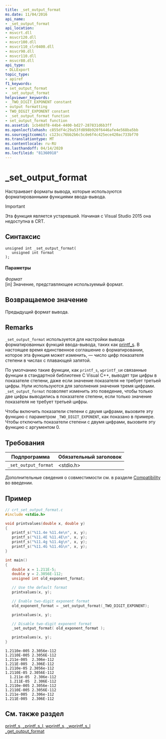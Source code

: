 ```yaml
---
title: _set_output_format
ms.date: 11/04/2016
api_name:
- _set_output_format
api_location:
- msvcrt.dll
- msvcr120.dll
- msvcr100.dll
- msvcr110_clr0400.dll
- msvcr90.dll
- msvcr110.dll
- msvcr80.dll
api_type:
- DLLExport
topic_type:
- apiref
f1_keywords:
- set_output_format
- _set_output_format
helpviewer_keywords:
- _TWO_DIGIT_EXPONENT constant
- output formatting
- TWO_DIGIT_EXPONENT constant
- _set_output_format function
- set_output_format function
ms.assetid: 1cb48df8-44b4-4400-bd27-287831d6b3ff
ms.openlocfilehash: c855df4c29a53fd898b920f6446afe4e568ba5bb
ms.sourcegitcommit: c123cc76bb2b6c5cde6f4c425ece420ac733bf70
ms.translationtype: MT
ms.contentlocale: ru-RU
ms.lasthandoff: 04/14/2020
ms.locfileid: "81360918"
---
```

# <a name="_set_output_format"></a>_set_output_format

Настраивает форматы вывода, которые используются форматированными функциями ввода-вывода.

> [!IMPORTANT]
> Эта функция является устаревшей. Начиная с Visual Studio 2015 она недоступна в CRT.

## <a name="syntax"></a>Синтаксис

```
unsigned int _set_output_format(
   unsigned int format
);
```

#### <a name="parameters"></a>Параметры

*Формат*<br/>
[in] Значение, представляющее используемый формат.

## <a name="return-value"></a>Возвращаемое значение

Предыдущий формат вывода.

## <a name="remarks"></a>Remarks

`_set_output_format` используется для настройки вывода форматированных функций ввода-вывода, таких как [printf_s](../c-runtime-library/reference/printf-s-printf-s-l-wprintf-s-wprintf-s-l.md). В настоящее время единственное соглашение о форматировании, которое эта функция может изменить, — число цифр показателя степени в числах с плавающей запятой.

По умолчанию такие функции, как `printf_s`, `wprintf_s`и связанные функции в стандартной библиотеке C Visual C++, выводят три цифры в показателе степени, даже если значение показателя не требует третьей цифры. Нули используются для заполнения значения тремя цифрами. `_set_output_format` позволяет изменить это поведение, чтобы только две цифры выводились в показателе степени, если только значение показателя не требует третьей цифры.

Чтобы включить показатели степени с двумя цифрами, вызовите эту функцию с параметром `_TWO_DIGIT_EXPONENT`, как показано в примере. Чтобы отключить показатели степени с двумя цифрами, вызовите эту функцию с аргументом 0.

## <a name="requirements"></a>Требования

|Подпрограмма|Обязательный заголовок|
|-------------|---------------------|
|`_set_output_format`|\<stdio.h>|

Дополнительные сведения о совместимости см. в разделе [Compatibility](../c-runtime-library/compatibility.md) во введении.

## <a name="example"></a>Пример

```C
// crt_set_output_format.c
#include <stdio.h>

void printvalues(double x, double y)
{
   printf_s("%11.4e %11.4e\n", x, y);
   printf_s("%11.4E %11.4E\n", x, y);
   printf_s("%11.4g %11.4g\n", x, y);
   printf_s("%11.4G %11.4G\n", x, y);
}

int main()
{
   double x = 1.211E-5;
   double y = 2.3056E-112;
   unsigned int old_exponent_format;

   // Use the default format
   printvalues(x, y);

   // Enable two-digit exponent format
   old_exponent_format = _set_output_format(_TWO_DIGIT_EXPONENT);

   printvalues(x, y);

   // Disable two-digit exponent format
   _set_output_format( old_exponent_format );

   printvalues(x, y);
}
```

```Output
1.2110e-005 2.3056e-112
1.2110E-005 2.3056E-112
1.211e-005  2.306e-112
1.211E-005  2.306E-112
1.2110e-05 2.3056e-112
1.2110E-05 2.3056E-112
  1.211e-05  2.306e-112
  1.211E-05  2.306E-112
1.2110e-005 2.3056e-112
1.2110E-005 2.3056E-112
1.211e-005  2.306e-112
1.211E-005  2.306E-112
```

## <a name="see-also"></a>См. также раздел

[printf_s, _printf_s_l, wprintf_s, _wprintf_s_l](../c-runtime-library/reference/printf-s-printf-s-l-wprintf-s-wprintf-s-l.md)<br/>
[_get_output_format](../c-runtime-library/get-output-format.md)
